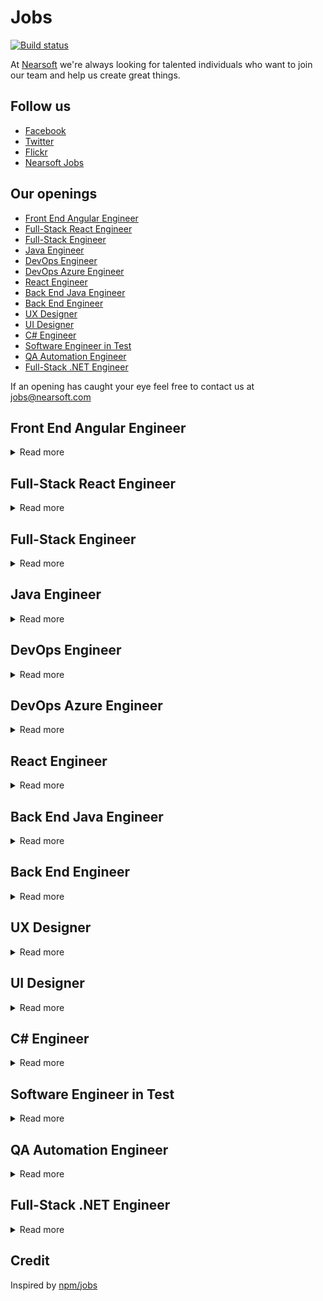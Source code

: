 # Jobs

[![Build status](https://img.shields.io/travis/Nearsoft/jobs.svg)](https://travis-ci.org/Nearsoft/jobs)

At [Nearsoft](https://nearsoft.com) we're always looking for talented individuals who want to join our team and help us create great things.

## Follow us

* [Facebook](https://www.facebook.com/NearsoftInc)
* [Twitter](https://twitter.com/nearsoft)
* [Flickr](https://www.flickr.com/photos/nearsoft)
* [Nearsoft Jobs](http://nearsoftjobs.com)

## Our openings

<!-- yaspeller ignore:start -->

* [Front End Angular Engineer](#front-end-angular-engineer)
* [Full-Stack React Engineer](#full-stack-react-engineer)
* [Full-Stack Engineer](#full-stack-engineer)
* [Java Engineer](#java-engineer)
* [DevOps Engineer](#devops-engineer)
* [DevOps Azure Engineer](#devops-azure-engineer)
* [React Engineer](#react-engineer)
* [Back End Java Engineer](#back-end-java-engineer)
* [Back End Engineer](#back-end-engineer)
* [UX Designer](#ux-designer)
* [UI Designer](#ui-designer)
* [C# Engineer](#c-engineer)
* [Software Engineer in Test](#software-engineer-in-test)
* [QA Automation Engineer](#qa-automation-engineer)
* [Full-Stack .NET Engineer](#full-stack-net-engineer)


<!-- yaspeller ignore:end -->

If an opening has caught your eye feel free to contact us at
[jobs@nearsoft.com](mailto:jobs@nearsoft.com) <!-- yaspeller ignore -->


## Front End Angular Engineer

<details><summary>Read more</summary>

🖌

* Well-rounded professional who has a proven track working on a mid-size company for at least 5 years, that can learn quickly to support different type of tasks if required
* Proficient on Single-page application frameworks like React.js (preferred), or similar technologies like AngularJS or Vue.js. This is required
* Previously worked on public facing websites is required. At least 4+ years
* Experienced on managing their own tasks, and follow-up with others when needed. Experienced working with a team size of at least 6, including other developers, QA, and Product Managers
* Experienced on website best-practices in HTML5, SEO, and WCAG. WCAG is optional, but HTML5 and SEO is required
* Experienced on writing maintainable code, easy to read, and that is optimized for the task
* Has experience working with US-based companies for at least 3+ years
* Able to clearly collaborate with others through phone, emails, and tickets with little to no overhead

</details>


## Full-Stack React Engineer

<details><summary>Read more</summary>

🖌

* Well-rounded professional who has a proven track working on a mid-size company for at least 5 years, that can learn quickly to support different type of tasks if required
* Proficient on Single-page application frameworks like React.js, or similar technologies like AngularJS or Vue.js. This is required. Preferred is React.js. At least 3+ years
* Proficient on .NET framework building services using any of the following stack Web APIs, MVC or WCF. At least 3+ years
* Previously worked on public facing websites is required. At least 4+ years
* Experienced on managing their own tasks, and follow-up with others when needed. Experienced working with a team size of at least 6, including other developers, QA, and Product Managers
* Experienced on website best-practices in HTML5, SEO, and WCAG. WCAG is optional, but HTML5 and SEO is required
* Experienced on writing maintainable code, easy to read, and that is optimized for the task
* Has experience working with US-based companies for at least 3+ years
* Able to clearly collaborate with others through phone, emails, and tickets with little to no overhead

</details>

## Full-Stack Engineer

<details><summary>Read more</summary>

👓

The challenges include processing complex documents and empowering enterprises by extracting, transforming and managing large volumes of data.
As we grow our team, we are looking for someone that can broaden our expertise in building secure and scalable systems.

### Responsibilities

* Collaborate with cross functional teams to understand scope and use cases for product features and deliver products that are well tested
* Support the release planning by understanding the details (effort, risk, priority) of the planned features
* Ship clean, reusable code in extensible and robustly-tested components
* Perform peer code reviews as part of everyday workflow
* Keep on top of task and bug management system for assigned issues each sprint as well as estimating and assessing priority
* Troubleshooting production issues and implementing resilient fixes to prevent future issues

### Qualifications

* 5+ years of professional experience building Web and Back End applications
* Ability to write understandable, testable, and secure code with an eye towards maintainability
* Strong computer science fundamentals: data structures, algorithms, and distributed systems
* Capable of wearing multiple hats and take pride in getting stuff done
* Ability to collaborate closely with Product, Design, and QA to spec, build, test and deploy new features with high quality
* B.S. in Computer Science or related field, or equivalent training or work experience
* Ability to work in fast paced environment with a strong sense of empathy for teammates

### Good to have

* Some experience with Front End technologies - JavaScript, CSS, AngularJS, etc.
* Experience with AWS services and technologies
* Experience in a SaaS environment that has an Agile development process is a huge plus

### Skills & Tools

* Python, JavaScript (AngularJS, Backbone.js), Database & SQL (PostgreSQL)
* Amazon Web Services (AWS), Django framework, REST API
* Jenkins, Test case management tool (TestRail), JIRA

</details>


## Java Engineer

<details><summary>Read more</summary>

🌆

### Required

* Java Core
* JavaEE
* Spring and Spring Boot
* Microservices
* T-SQL and Stored Procedures
* RabbitMQ
* Web Services REST
* JSP
* JavaScript

### Nice to have

* Thrift
* Kafka
* AWS
* Spring Cloud
* Docker
* TypeScript / AngularJS

</details>


## DevOps Engineer

<details><summary>Read more</summary>

⭐️

This DevOps will work in collaboration with software engineering to build CI/CD deploy pipelines and operate highly-scalable, efficient immutable Linux based systems.
You will drive and deliver against containerization and automation standards, while streamlining operations and processes.
In addition, the qualified candidate will triage and resolve complex issues effectively in large scale, production AWS environments

### Required Skills

* Fluent with Terraform and Packer (Ansible experience is a plus)
* 5+ years coding experience writing and maintaining tools and scripts to support automation and operations (bash or python preferred)
* 4+ years experience with AWS or other cloud provider
* 4+ years experience in designing/building/maintaining CI/CD and related tools (e.g. Jenkins, Bamboo, Travis, etc..)
* Strong knowledge of large-scale Web/Internet application architecture and technologies
* Hands-on experience in building and administering AMIs and Containers using tools such as Docker, Vagrant, Kubernetes, etc. (Amazon EKS/ECS preferred)
* Strong understanding of immutable infrastructure principles

### Nice to have

* Experience with Kubernetes Operations (kops) and Helm
* Chef and/or Ansible experience
* Working knowledge of MySQL (Percona) database clusters + MySQL sharding
* SignalFx, Splunk, Elasticsearch, NGINX, Ubuntu, Apache, LDAP, HAProxy

</details>


## DevOps Azure Engineer

<details><summary>Read more</summary>

⭐️

### Skills & Responsibilities

* Deployment of .NET & JavaScript applications in cloud platforms, such as MS Azure, Azure Service Fabric & Microservices
* Experience provisioning & configuring cloud infrastructure in Azure such as VMs, VLAN, VPN, databases, load balancers
* Define, document and distribute release plans, release checklists, process diagrams, Azure infrastructure diagrams
* Developing tools, scripts, or processes to improve efficiency, quality or reliability of cloud application deployments
* Experience with source code management tools such as Git
* Experience using Azure DevOps (Visual Studio Team Services/Team Foundation Server)

</details>


## React Engineer

<details><summary>Read more</summary>

🛢

### Required Skills

* 5+ years of Software development experience
* 2+ years of React.js development
* Strong experience with modern and vanilla JavaScript techniques including React.js, Redux, and ES6/ES7 features
* Familiarity connecting to Microservices, REST APIs, GraphQL APIs, and other database-driven web applications
* Experience with third-party libraries and APIs
* Modern web security methodologies & familiarity with both relational databases and non-relational databases (NoSQL, Elastic Search, Time Based DB)
* Asynchronous programming including Promises, async/await, and ES7 generators, along with state management using Redux and observables
* Must be living in Hermosillo or willing to relocate

### Preferred skills & Experience

* Server-side development (Node.js), Docker experience a plus
* Comfort with modern git and GitHub workflows
* Familiar with command line tools with Bash/ZSH (Linux or macOS)

</details>


## Back End Java Engineer

<details><summary>Read more</summary>

💻

We are looking for talented, enthusiastic and creative engineers to build features and scale our real time communication system back end.

### Ideal Qualifications

* 5+ years of software development experience, ideally using Java or Python
* Strong understanding of databases and NoSQL (MongoDB, DynamoDB)
* Experience in building and scaling systems (AWS)
* Used to a fast paced and collaborative environment where every voice has an impact on the product
* Bachelor's degree in computer science and/or relevant work experience

</details>


## Back End Engineer

<details><summary>Read more</summary>

🏋🏻

We're looking for an innovative Back End Engineer with a passion for designing robust and easy to use APIs and services.
You’re comfortable tackling efforts solo or working in groups, both big and small.
Fast-paced environments don’t phase you, and you seek feedback because it has the ability to turn good work into great work.
You know the best software is created through collaboration and iteration, which is exactly why you’re looking for the right opportunity, and the right team, to expand your experience.

As a Senior Back End Engineer you will craft new functionality with a dedicated team of skilled individuals.
You like to ship software early and often, you value simplicity, and strive to eliminate unnecessary complexity.

### Responsibilities

* Collaborate closely with Product, Design, and QA to iterate on the design, implementation, deployment and monitoring of our product
* Build efficient and reusable back end systems
* Provide technical leadership and mentoring for more junior engineers
* Participate in design and code reviews
* Maintain high code coverage via unit tests and acceptance tests
* Find and address performance issues

### Requirements

* Experience with Java or Python
* Bachelor’s degree in Computer Science, or equivalent, and at least 5 years of professional programming experience
* A strong understanding of RESTful API design
* Knowledge of Web frameworks such as Dropwizard, Flask, and Django a plus

</details>


## UX Designer

<details><summary>Read more</summary>

🌵

Nearsoft’s UX Team is focused on digital product design, and we are looking for designers with experience in User Interface Design (UI), User Experience Design (UX), and Product Design to join the team.

### Role definition

* Helping UX team and clients to ensure the project is well defined and running smoothly
* Educating Key Stakeholders in the product development process
* Able to identify, solve and prevent problems to happen during the product development process
* Encourage innovation and technology best practices inside Nearsoft
* Elaborate client proposals and project estimates
* Continuously implement strategies to improve team and projects performance
* Test assumptions and measure success in projects and team strategies
* Provide user perspective to development teams to help them redefine their products
* Plan, design, test and measure UX projects
* Create user flows, wireframes and prototypes that accurately communicate product functionality
* Design high fidelity user interfaces that reflects UX findings and business objectives with feasible implementation for development teams
* Create and perform presentations that communicate design intent to both internal and external teams, and justify design value and advocate for users’ needs
* Collaborate with UX researchers, designers, marketing, developers and stakeholders to produce high quality digital products
* Create and share product development content in the software industry

### Requirements

* At least 5 years of experience designing digital products
* Experience leading digital projects
* Fluent in written and spoken English
* Experience with Human Centered Design, Design Thinking and Design Sprint Methodology
* Samples of Live digital projects
* Experience using Sketch, InVision and Zeplin or similar tools
* Experience with Multidisciplinary collaboration (Engineers, designers, marketers, stakeholders, product managers)
* Proactive and Leadership skills
* Strong Visual Design skills
* Understand modern web and mobile environments such as HTML, CSS, Android UI, and iOS UI, as well as how the technologies of each can be used to further enhance the overall experience
* Location: Hermosillo
* Availability to travel outside Mexico

### Nice to have

* SEO and Google analytics skills
* Conference speaker
* Front End knowledge
* Include a brief description of the project, design and UX process

### Portfolio

Your portfolio should have your 5 best UI/UX projects, complemented with a short description of each and your direct contributions to it.
Make sure to include a minimum of six screens per project or one complete user flow in high resolution. File type: `jpg`, `png` or prototypes in InVision.

Send your CV and portfolio to aquijada@nearsoft.com

</details>


## UI Designer

<details><summary>Read more</summary>

🌵

### Role definition

* Design high fidelity user interfaces that reflects strong knowledge of design principles and business objectives with feasible implementation for development teams
* Create Visual proposals with the adequate use of Native System Patterns and specs
* Have a solid design process
* Present and defend your design decisions. All your design decisions should be based on the overall design roadmap as well as your own design thinking and fundamental principles
* Effectively communicate your designs to developers and other key stakeholders
* Educating Key Stakeholders in the product design process
* Able to identify, solve and prevent problems to happen during the product development process
* Encourage innovation and technology best practices inside Nearsoft
* Provide user perspective to development teams to help them redefine their products
* Create user flows, wireframes and prototypes that accurately communicate the product functionality
* Create and perform presentations that communicate design intent to both internal and external teams, and justify design value and advocate for users’ needs

### Requirements

* At least 3-5 years of experience designing digital products (Web&Mobile)
* Strong User Interface Design skills
* Knowledge of System Native Patterns and specs
* Fluent in English written and spoken skills
* Experience working in an agile/scrum development process
* Experience using tools such as Sketch, Figma, Illustrator, InVision, Zeplin
* Experience working with Multidisciplinary teams (Engineers, designers, marketers, stakeholders, product managers)
* Be open to receive feedback upon improvement
* Proactive and Leadership skills
* Understand modern web and mobile environments such as HTML, CSS, Android UI, and iOS UI, as well as how the technologies of each can be used to further enhance the overall experience
* Location: Hermosillo
* Availability to travel outside Mexico

### Nice to have

* Experience using UX methodologies and techniques.
* Understanding of front-end languages: HTML5, CSS3 Javascript.
* Portfolio Requirements
* Your portfolio should showcase 5 of your top best UI/UX projects, complemented with a short description of each and your direct contribution to it. Make sure to include a minimum of six screens per project or one complete user flow in high resolution.
* Send your CV and Portfolio to: aquijada@nearsoft.com

</details>


## C# Engineer

<details><summary>Read more</summary>

📈

As a Senior C# Developer, you will enhance our advisor technology using C#, HTML5, and CSS3. Embrace code quality by using modern testing tools like Cucumber. Experience the power of the cloud while using Amazon Web Services (AWS) to build out environments, run scenarios, and communicate between microservices.

### Responsibilities

* Work with a team of software engineers delivering projects as the “go to person”
* Develop & maintain customer facing web products and Back End services
* Writing unit tests and integration tests for max coverage
* Improve the design of the code as the product evolves
* Deploy and test code to ensure no defects
* Build out restful apis and consume third-party APIs
* Work with business operations to turn requirements into technical solutions

### Experience

* 5+ years of professional experience using C# and .NET framework
* 5+ years experience with WPF and WinForms
* 2+ years basic knowledge of JavaScript frameworks like, React.js, or jQuery
* HTML5, CSS, DOM traversal/manipulation, event capturing
* Familiarity with Ajax, partial page updates, and async request handling
* Experience working in an agile scrum development team
* Excellent communicator, amazing at documentation
* Knowledge of SQL Server is a plus
* Knowledge of AWS Elastic Beanstalk is a plus

</details>


## Software Engineer in Test

<details><summary>Read more</summary>

✈️

The QA Automation Engineer will be a member of QA team that is responsible for creating reusable test software aimed to improve functional test coverage, schedule efficiency and reduce manual test dependency.
The person filling this position will be recognized as a key individual contributor with technical focus on providing QA automation solutions and functional QA support.
Solid software engineering background and previous test automation experience is must.
QA Automation Engineer will work with our Software Quality Assurance & Development teams to design, develop and run system test solutions.

### Key responsibilities

* API, Functional and GUI test automation using open source QA automation framework as Selenium
* Run, maintain and extend automated test coverage using Selenium
* Maintain test suite, specifications, reports etc using test management tools like TestLink, QaTraq, TargetProcess or XStudio
* Define and track quality assurance metrics such as defect densities and open defect counts
* Communicate information effectively cross-functionally
* Provide QA support to internal customers as necessary
* Collaborate with our Engineering teams on best practices, process changes and standards as part of continuous process improvement

### About you

* Minimum 4 years of hands on experience in QA automation for unit, TestNG, functional, Web UI and performance testing for complex client server or high volume web applications
* 2 years coding experience in Java as a developer or test developer. Working knowledge of JSP, Servlets, Spring, MVC and Java enterprise applications
* Minimum 2 years of hands on experience with Selenium
* 2 years of experience in at least one of the API/Unit test automation frameworks. viz. JUnit, TestNG, HttpUnit, HtmlUnit, Mocking frameworks - EasyMock or JMockit
* 2 years of experience in one of the test and Project management tools like - TargetProcess, TestLink, STAF, QaTraq
* Proficient in QA methodologies, and various stages of software quality assurance including black-box/white-box/gray-box, configuration, performance testing, requirements analysis, test planning, reporting/control and root cause analysis
* Test automation development experience, both functional automation and performance automation, using open source tools or Java-based home-grown tools is strongly preferred
* Must have implemented maintainable automation frameworks and test suites using Selenium
* Good understanding of SQL, HTML, CSS, JavaScript, Spring, Hibernate, XML, HTTP, Shell scripting, debugging tools like Firebug, Charles, Internet Explorer Developer tools and code profiling tools like JProfiler
* Experienced in using various bug tracking, source control and build release tools, like JIRA, SVN, Git, Ant, Hudson, Jenkins, TargetProcess, etc.
* Organized and process oriented individual with ability to maintain excellent process/testing/build release documentation and reports
* Previous experience with Hudson/Jenkins is preferred but not required
* Ability to adapt and willingness to learn new technology or techniques

</details>


## QA Automation Engineer

<details><summary>Read more</summary>

💰

We are looking for a QA Automation Engineer to join our awesome engineering team.
We are a lean, tightly-knit team looking for an independent, hands-on problem solver who can apply creative, non-traditional ideas to raw data in order to come up with high-impact solutions for the under served population we target.

### Responsibilities

<!-- yaspeller ignore:start -->
<!--alex disable execution-->
<!-- yaspeller ignore:end -->

* Responsible for organizing and overseeing testing for custom lending solutions
* Specific duties include: evaluating project specifications and requirements; gaining SME level knowledge of solutions
* Identifying gaps between implementation and the customer system; providing QA deliverables; supporting QA testing team during test execution phases
* Reviewing and reporting on test execution status; reviewing and managing bug status reports
* Directing integration testing across Front End clients, Web app servers, core servers, databases, third-party connectors, Web services, and SMS messaging and aggregators as needed
* Duties also include identifying and validating security and planning and performing data migration testing; performing tests on reporting and data extract consoles
* Complying and executing complex SQL queries in order to perform database testing; Understanding, and where needed, coding testing components in Python/Perl/Java
* Leading, managing and prioritizing multiple projects in QA
* Performing deployments to QA and validating deployments to production environments; and supporting continuous improvement through the use of tools and improved process

<!-- yaspeller ignore:start -->
<!--alex enable execution-->
<!-- yaspeller ignore:end -->

### Requirements

* 2 years of QA Automation experience
* Proficiency working with client-server layered architecture environment involving front-end consumer clients
* Experience working with Web app servers, core servers, Back End databases, third party and financial back-end system integration coordinators, and REST and SOAP based Web services APIs
* Proficiency working with real-time, high availability applications and Automation experience using SoapUI or other industry tools are also required
* Great communicator, self-starter and eager to learn in the fast-paced environment
* Java, REST API, UI Test Automation- web, hybrid apps, API Test Automation
* JMeter, Selenium, Appium, TestNG, performance testing, gray box testing, Continuous Integration (CI/CD)
* Database testing, Mobile testing, JavaScript, Ansible & Compensation

</details>


## Full-Stack .NET Engineer

<details><summary>Read more</summary>

⛷

### Skills

* Strong C# and .NET ecosystem
* Strong software patterns
* Able to have fluent English conversations
* Proficiency with Node.js
* ES6
* Inferno.js
* Bootstrap
* Express 4
* MongoDB
* jQuery, HTML and CSS
* Great knowledge and experience in JavaScript
* Experience with Git
* Microservices architecture

</details>


## Credit

Inspired by [npm/jobs](https://github.com/npm/jobs)

